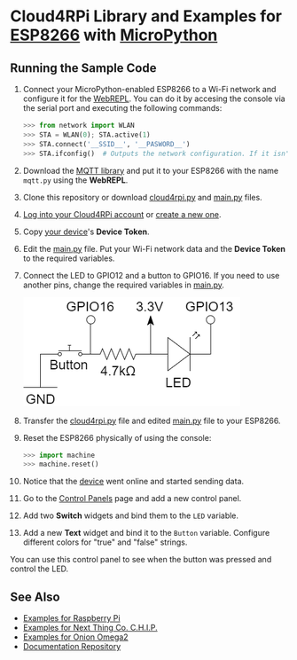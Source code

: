 # Cloud4RPi Library and Examples for [ESP8266](https://en.wikipedia.org/wiki/ESP8266) with [MicroPython](https://micropython.org/)

## Running the Sample Code

1. Connect your MicroPython-enabled ESP8266 to a Wi-Fi network and configure it for the [WebREPL](https://github.com/micropython/webrepl). You can do it by accesing the console via the serial port and executing the following commands:

    ```python
    >>> from network import WLAN
    >>> STA = WLAN(0); STA.active(1)
    >>> STA.connect('__SSID__', '__PASWORD__')
    >>> STA.ifconfig()  # Outputs the network configuration. If it isn't valid, wait and re-execute
    ```

2. Download the [MQTT library](https://github.com/micropython/micropython-lib/blob/master/umqtt.simple/umqtt/simple.py) and put it to your ESP8266 with the name `mqtt.py` using the **WebREPL**.
3. Clone this repository or download [cloud4rpi.py](cloud4rpi.py) and [main.py](main.py) files.
4. [Log into your Cloud4RPi account](https://cloud4rpi.io/signin) or [create a new one](https://cloud4rpi.io/register).
5. Copy [your device](https://cloud4rpi.io/devices)'s **Device Token**.
4. Edit the [main.py](main.py) file. Put your Wi-Fi network data and the **Device Token** to the required variables.
11. Connect the LED to GPIO12 and a button to GPIO16. If you need to use another pins, change the required variables in [main.py](main.py).

    ![](hardware.png)

5. Transfer the [cloud4rpi.py](cloud4rpi.py) file and edited [main.py](main.py) file to your ESP8266.
6. Reset the ESP8266 physically of using the console:

    ```python
    >>> import machine
    >>> machine.reset()
    ```

8. Notice that the [device](https://cloud4rpi.io/devices) went online and started sending data.
9. Go to the [Control Panels](https://cloud4rpi.io/control-panels/) page and add a new control panel.
10. Add two **Switch** widgets and bind them to the `LED` variable.
11. Add a new **Text** widget and bind it to the `Button` variable. Configure different colors for "true" and "false" strings.

You can use this control panel to see when the button was pressed and control the LED.



## See Also

* [Examples for Raspberry Pi](https://github.com/cloud4rpi/cloud4rpi-raspberrypi-python)
* [Examples for Next Thing Co. C.H.I.P.](https://github.com/cloud4rpi/cloud4rpi-chip-python)
* [Examples for Onion Omega2](https://github.com/cloud4rpi/cloud4rpi-omega2-python)
* [Documentation Repository](https://github.com/cloud4rpi/docs)
